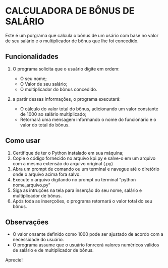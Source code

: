 # CALCULADORA DE BÔNUS DE SALÁRIO

Este é um porgrama que calcula o bônus de um usário com base no valor de seu salário e o multiplicador de bônus que lhe foi concedido.

## Funcionalidades
1. O programa solicita que o usuário digite em ordem:
    - O seu nome;
    - O Valor de seu salário;
    - O multiplicador do bônus concedido.

2. a partir dessas informações, o programa executará:
    - O cálculo do valor total do bônus, adicionando um valor constante de 1000 ao salário multiplicado;
    - Retornará uma mensagem  informando o nome do funcionário e o valor do total do bônus.

## Como usar
1. Certifique de ter o Python instalado em sua máquina;
2. Copie o código fornecido no arquivo kpi.py e salve-o em um arquivo com a mesma extensão do arquivo original (.py)
3. Abra um prompt de comando ou um terminal e navegue até o diretório onde o arquivo acima fora salvo.
4. Execute o arquivo digitando no prompt ou terminal "python nome_arquivo.py"
5. Siga as intruções na tela para inserção do seu nome, salário e multiplicador de bônus.
6. Após toda as inserçoões, o programa retornará o valor total do seu bônus.

## Observações
- O valor onsante definido como 1000 pode ser ajustado de acordo com a necessidade do usuário.
- O programa assume que o usuário fonrcerá valores numéricos válidos de salário e de multiplicador de bônus.

Aprecie!
     
